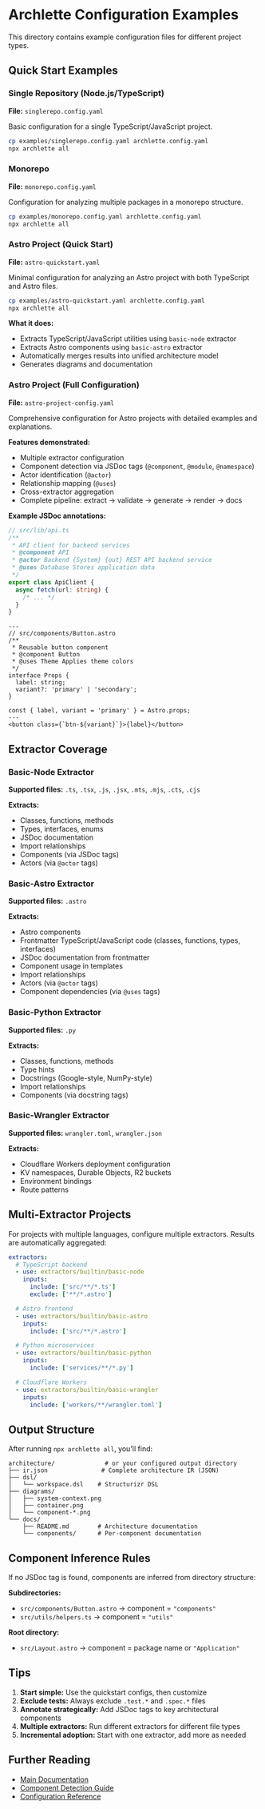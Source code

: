 # Archlette Configuration Examples

This directory contains example configuration files for different project types.

## Quick Start Examples

### Single Repository (Node.js/TypeScript)

**File:** `singlerepo.config.yaml`

Basic configuration for a single TypeScript/JavaScript project.

```bash
cp examples/singlerepo.config.yaml archlette.config.yaml
npx archlette all
```

### Monorepo

**File:** `monorepo.config.yaml`

Configuration for analyzing multiple packages in a monorepo structure.

```bash
cp examples/monorepo.config.yaml archlette.config.yaml
npx archlette all
```

### Astro Project (Quick Start)

**File:** `astro-quickstart.yaml`

Minimal configuration for analyzing an Astro project with both TypeScript and Astro files.

```bash
cp examples/astro-quickstart.yaml archlette.config.yaml
npx archlette all
```

**What it does:**

- Extracts TypeScript/JavaScript utilities using `basic-node` extractor
- Extracts Astro components using `basic-astro` extractor
- Automatically merges results into unified architecture model
- Generates diagrams and documentation

### Astro Project (Full Configuration)

**File:** `astro-project-config.yaml`

Comprehensive configuration for Astro projects with detailed examples and explanations.

**Features demonstrated:**

- Multiple extractor configuration
- Component detection via JSDoc tags (`@component`, `@module`, `@namespace`)
- Actor identification (`@actor`)
- Relationship mapping (`@uses`)
- Cross-extractor aggregation
- Complete pipeline: extract → validate → generate → render → docs

**Example JSDoc annotations:**

```typescript
// src/lib/api.ts
/**
 * API client for backend services
 * @component API
 * @actor Backend {System} {out} REST API backend service
 * @uses Database Stores application data
 */
export class ApiClient {
  async fetch(url: string) {
    /* ... */
  }
}
```

```astro
---
// src/components/Button.astro
/**
 * Reusable button component
 * @component Button
 * @uses Theme Applies theme colors
 */
interface Props {
  label: string;
  variant?: 'primary' | 'secondary';
}

const { label, variant = 'primary' } = Astro.props;
---
<button class={`btn-${variant}`}>{label}</button>
```

## Extractor Coverage

### Basic-Node Extractor

**Supported files:** `.ts`, `.tsx`, `.js`, `.jsx`, `.mts`, `.mjs`, `.cts`, `.cjs`

**Extracts:**

- Classes, functions, methods
- Types, interfaces, enums
- JSDoc documentation
- Import relationships
- Components (via JSDoc tags)
- Actors (via `@actor` tags)

### Basic-Astro Extractor

**Supported files:** `.astro`

**Extracts:**

- Astro components
- Frontmatter TypeScript/JavaScript code (classes, functions, types, interfaces)
- JSDoc documentation from frontmatter
- Component usage in templates
- Import relationships
- Actors (via `@actor` tags)
- Component dependencies (via `@uses` tags)

### Basic-Python Extractor

**Supported files:** `.py`

**Extracts:**

- Classes, functions, methods
- Type hints
- Docstrings (Google-style, NumPy-style)
- Import relationships
- Components (via docstring tags)

### Basic-Wrangler Extractor

**Supported files:** `wrangler.toml`, `wrangler.json`

**Extracts:**

- Cloudflare Workers deployment configuration
- KV namespaces, Durable Objects, R2 buckets
- Environment bindings
- Route patterns

## Multi-Extractor Projects

For projects with multiple languages, configure multiple extractors. Results are automatically aggregated:

```yaml
extractors:
  # TypeScript backend
  - use: extractors/builtin/basic-node
    inputs:
      include: ['src/**/*.ts']
      exclude: ['**/*.astro']

  # Astro frontend
  - use: extractors/builtin/basic-astro
    inputs:
      include: ['src/**/*.astro']

  # Python microservices
  - use: extractors/builtin/basic-python
    inputs:
      include: ['services/**/*.py']

  # Cloudflare Workers
  - use: extractors/builtin/basic-wrangler
    inputs:
      include: ['workers/**/wrangler.toml']
```

## Output Structure

After running `npx archlette all`, you'll find:

```
architecture/              # or your configured output directory
├── ir.json               # Complete architecture IR (JSON)
├── dsl/
│   └── workspace.dsl    # Structurizr DSL
├── diagrams/
│   ├── system-context.png
│   ├── container.png
│   └── component-*.png
└── docs/
    ├── README.md        # Architecture documentation
    └── components/      # Per-component documentation
```

## Component Inference Rules

If no JSDoc tag is found, components are inferred from directory structure:

**Subdirectories:**

- `src/components/Button.astro` → component = `"components"`
- `src/utils/helpers.ts` → component = `"utils"`

**Root directory:**

- `src/Layout.astro` → component = package name or `"Application"`

## Tips

1. **Start simple:** Use the quickstart configs, then customize
2. **Exclude tests:** Always exclude `.test.*` and `.spec.*` files
3. **Annotate strategically:** Add JSDoc tags to key architectural components
4. **Multiple extractors:** Run different extractors for different file types
5. **Incremental adoption:** Start with one extractor, add more as needed

## Further Reading

- [Main Documentation](../docs/index.md)
- [Component Detection Guide](../docs/extractors/component-detection.md)
- [Configuration Reference](../docs/configuration.md)
